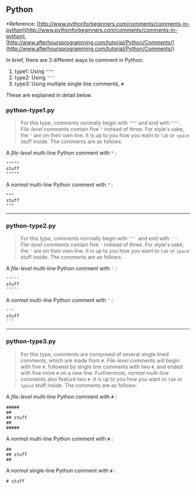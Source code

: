 ## Python
*Reference: [http://www.pythonforbeginners.com/comments/comments-in-python](http://www.pythonforbeginners.com/comments/comments-in-python), [http://www.afterhoursprogramming.com/tutorial/Python/Comments/](http://www.afterhoursprogramming.com/tutorial/Python/Comments/)

In brief, there are 3 different ways to comment in Python:

1. type1: Using `"""`
2. type2: Using `'''`
3. type3: Using multiple single line comments, `#`

These are explained in detail below.

### python-type1.py
> For this type, comments *normally* begin with `"""` and end with `"""`. *File-level* comments contain five `"` instead of three. For style's sake, the `"` are on their own line. It is up to you how you want to `tab` or `space` stuff inside. The comments are as follows:

A *file-level* multi-line Python comment with `"` :

	"""""
	stuff
	"""""

A *normal* multi-line Python comment with `"` :

	"""
	stuff
	"""

----------------------------------
### python-type2.py
> For this type, comments normally begin with `'''` and end with `'''`. *File-level* comments contain five `'` instead of three. For style's sake, the `'` are on their own line. It is up to you how you want to `tab` or `space` stuff inside. The comments are as follows:

A *file-level* multi-line Python comment with `'` :
	
	'''''
	stuff
	'''''

A *normal* multi-line Python comment with `'` :

	'''
	stuff
	'''

----------------------------------
### python-type3.py
> For this type, comments are composed of several single lined comments, which are made from `#`. *File-level* comments will begin with five `#`, followed by  single line comments with two `#`, and ended with five more `#` on a new line. Furthermore, *normal* multi-line comments also feature two `#`. It is up to you how you want to `tab` or `space` stuff inside. The comments are as follows:

A *file-level* multi-line Python comment with `#` :

	#####
	##
	## stuff
	##
	#####

A *normal* multi-line Python comment with `#` :
	
	##
	## stuff
	##

A *normal* single-line Python comment with `#` :

	# stuff
